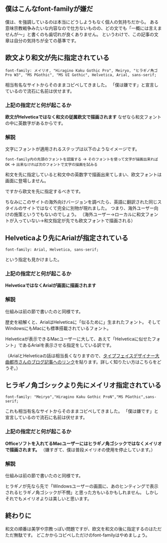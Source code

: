 <!--
title:   こんなfont-familyの指定順は嫌だ
tags:    CSS,Design,font,font-family,デザイン
id:      7bc51cc3b73d0b60e753
private: false
-->
## 僕はこんなfont-familyが嫌だ

僕は、を強調しているのは本当にどうしようもなく個人の気持ちだから。
ある意味宗教戦争みたいな内容なので仕方ないものの、どの文でも「一概には言えませんが〜」と書くのも歯切れが良くありません。
というわけで、この記事の文章は自分の気持ちが全ての基準です。

## 欧文より和文が先に指定されている

```css:例
font-family: メイリオ, "Hiragino Kaku Gothic Pro", Meiryo, "ヒラギノ角ゴ Pro W3", "MS PGothic", "MS UI Gothic", Helvetica, Arial, sans-serif;
```

相当有名なサイトからそのままコピペしてきました。
「僕は嫌です」と宣言しているので流石に名前は伏せます。

### 上記の指定だと何が起こるか

**欧文がHelveticaではなく和文の従属欧文で描画されます**
なぜなら和文フォントの中に英数字があるからです。

### 解説

文字にフォントが適用されるステップは以下のようなイメージです。

`font-family内の先頭のフォントを認識する` → `そのフォントを使って文字が描画出来ればOK` → `出来なければ次のフォントで文字の描画を試みる`

和文を先に指定していると和文中の英数字で描画出来てしまい、欧文フォントは画面に登場しません。

ですから欧文を先に指定するべきです。

ちなみにこのサイトの海外向けバージョンを調べたら、英語に翻訳された同じスタイルのサイトではなくて完全に別物が現れました。
つまり、海外ユーザー向けの施策というでもないのでしょう。
（海外ユーザー→ローカルに和文フォントが入っていない→和文指定が先でも欧文フォントで描画される）

## Helveticaより先にArialが指定されている

```css:例
font-family: Arial, Helvetica, sans-serif;
```

という指定も見かけました。

### 上記の指定だと何が起こるか

**HelveticaではなくArialが画面に描画されます**

### 解説

仕組みは前の節で書いたのと同様です。

歴史を紐解くと、ArialはHelveticaに「似るために」生まれたフォント。
そしてWindowsにもMacにも標準搭載されているフォント。

Helveticaが表示できるMacユーザーに大して、あえて「Helveticaに似せたフォント」であるArialを表示させる指定をしている訳です。

（ArialとHelveticaの話は相当長くなりますので、[タイプフェイスデザイナー大曲都市さんのブログ記事へのリンク](http://tosche.net/2012/09/arial_j.html)を貼ります。詳しく知りたい方はこちらをどうぞ。）

## ヒラギノ角ゴシックより先にメイリオ指定されている

```css:例
font-family: "Meiryo","Hiragino Kaku Gothic ProN","MS PGothic",sans-serif;
```

これも相当有名なサイトからそのままコピペしてきました。
「僕は嫌です」と宣言しているので流石に名前は伏せます。

### 上記の指定だと何が起こるか

**Officeソフトを入れてるMacユーザーにはヒラギノ角ゴシックではなくメイリオで描画されます。**
（嫌すぎて、僕は普段メイリオの使用を停止しています。）

### 解説

仕組みは前の節で書いたのと同様です。

ヒラギノが先なら先で「Windowsユーザーの画面に、あのヒンティングで表示されるヒラギノ角ゴシックが不憫」と思った方もいるかもしれません。
しかしそれでもメイリオよりは美しいと思います。

## 終わりに

和文の順番は美学や宗教っぽい問題ですが、欧文を和文の後に指定するのはただただ無駄です。
どこかからコピペしただけのfont-familyはやめましょう。